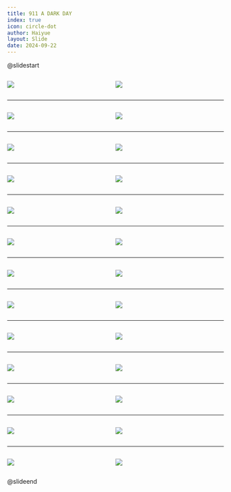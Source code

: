 ```yaml
---
title: 911 A DARK DAY
index: true
icon: circle-dot
author: Haiyue
layout: Slide
date: 2024-09-22
---
```

 
@slidestart

<div style="display:flex">
<div style="flex:1">

![](https://raw.githubusercontent.com/yclord/reading/refs/heads/master/english/Level-Y/911%20A%20DARK%20DAY/001.webp)
</div>
<div style="flex:1">

![](https://raw.githubusercontent.com/yclord/reading/refs/heads/master/english/Level-Y/911%20A%20DARK%20DAY/002.webp)
</div>
</div>

---

<div style="display:flex">
<div style="flex:1">

![](https://raw.githubusercontent.com/yclord/reading/refs/heads/master/english/Level-Y/911%20A%20DARK%20DAY/003.webp)
</div>
<div style="flex:1">

![](https://raw.githubusercontent.com/yclord/reading/refs/heads/master/english/Level-Y/911%20A%20DARK%20DAY/004.webp)
</div>
</div>

---

<div style="display:flex">
<div style="flex:1">

![](https://raw.githubusercontent.com/yclord/reading/refs/heads/master/english/Level-Y/911%20A%20DARK%20DAY/005.webp)
</div>
<div style="flex:1">

![](https://raw.githubusercontent.com/yclord/reading/refs/heads/master/english/Level-Y/911%20A%20DARK%20DAY/006.webp)
</div>
</div>

---

<div style="display:flex">
<div style="flex:1">

![](https://raw.githubusercontent.com/yclord/reading/refs/heads/master/english/Level-Y/911%20A%20DARK%20DAY/007.webp)
</div>
<div style="flex:1">

![](https://raw.githubusercontent.com/yclord/reading/refs/heads/master/english/Level-Y/911%20A%20DARK%20DAY/008.webp)
</div>
</div>

---

<div style="display:flex">
<div style="flex:1">

![](https://raw.githubusercontent.com/yclord/reading/refs/heads/master/english/Level-Y/911%20A%20DARK%20DAY/009.webp)
</div>
<div style="flex:1">

![](https://raw.githubusercontent.com/yclord/reading/refs/heads/master/english/Level-Y/911%20A%20DARK%20DAY/010.webp)
</div>
</div>

---

<div style="display:flex">
<div style="flex:1">

![](https://raw.githubusercontent.com/yclord/reading/refs/heads/master/english/Level-Y/911%20A%20DARK%20DAY/011.webp)
</div>
<div style="flex:1">

![](https://raw.githubusercontent.com/yclord/reading/refs/heads/master/english/Level-Y/911%20A%20DARK%20DAY/012.webp)
</div>
</div>

---

<div style="display:flex">
<div style="flex:1">

![](https://raw.githubusercontent.com/yclord/reading/refs/heads/master/english/Level-Y/911%20A%20DARK%20DAY/013.webp)
</div>
<div style="flex:1">

![](https://raw.githubusercontent.com/yclord/reading/refs/heads/master/english/Level-Y/911%20A%20DARK%20DAY/014.webp)
</div>
</div>

---

<div style="display:flex">
<div style="flex:1">

![](https://raw.githubusercontent.com/yclord/reading/refs/heads/master/english/Level-Y/911%20A%20DARK%20DAY/015.webp)
</div>
<div style="flex:1">

![](https://raw.githubusercontent.com/yclord/reading/refs/heads/master/english/Level-Y/911%20A%20DARK%20DAY/016.webp)
</div>
</div>

---

<div style="display:flex">
<div style="flex:1">

![](https://raw.githubusercontent.com/yclord/reading/refs/heads/master/english/Level-Y/911%20A%20DARK%20DAY/017.webp)
</div>
<div style="flex:1">

![](https://raw.githubusercontent.com/yclord/reading/refs/heads/master/english/Level-Y/911%20A%20DARK%20DAY/018.webp)
</div>
</div>

---

<div style="display:flex">
<div style="flex:1">

![](https://raw.githubusercontent.com/yclord/reading/refs/heads/master/english/Level-Y/911%20A%20DARK%20DAY/019.webp)
</div>
<div style="flex:1">

![](https://raw.githubusercontent.com/yclord/reading/refs/heads/master/english/Level-Y/911%20A%20DARK%20DAY/020.webp)
</div>
</div>

---

<div style="display:flex">
<div style="flex:1">

![](https://raw.githubusercontent.com/yclord/reading/refs/heads/master/english/Level-Y/911%20A%20DARK%20DAY/021.webp)
</div>
<div style="flex:1">

![](https://raw.githubusercontent.com/yclord/reading/refs/heads/master/english/Level-Y/911%20A%20DARK%20DAY/022.webp)
</div>
</div>

---

<div style="display:flex">
<div style="flex:1">

![](https://raw.githubusercontent.com/yclord/reading/refs/heads/master/english/Level-Y/911%20A%20DARK%20DAY/023.webp)
</div>
<div style="flex:1">

![](https://raw.githubusercontent.com/yclord/reading/refs/heads/master/english/Level-Y/911%20A%20DARK%20DAY/024.webp)
</div>
</div>

---

<div style="display:flex">
<div style="flex:1">

![](https://raw.githubusercontent.com/yclord/reading/refs/heads/master/english/Level-Y/911%20A%20DARK%20DAY/025.webp)
</div>
<div style="flex:1">

![](https://raw.githubusercontent.com/yclord/reading/refs/heads/master/english/Level-Y/911%20A%20DARK%20DAY/026.webp)
</div>
</div>

@slideend